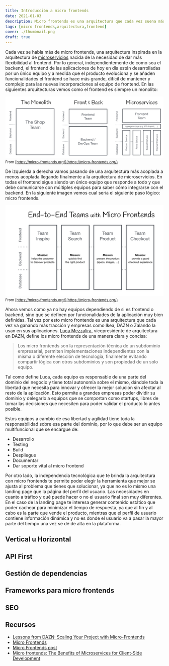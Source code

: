 ```yaml
---
title: Introducción a micro frontends
date: 2021-01-03
description: Micro frontends es una arquitectura que cada vez suena más y se usa más por parte de las empresas.
tags: [micro frontends,arquitectura,frontend]
cover: ./thumbnail.png
draft: true
---
```


Cada vez se habla más de micro frontends, una arquitectura inspirada en la 
arquitectura de [microservicios](https://microservices.io/) nacida de la necesidad 
de dar más flexibilidad al frontend. Por lo general, independientemente de como 
sea el backend, el frontend de las aplicaciones de hoy en día están desarrolladas 
por un único equipo y a medida que el producto evoluciona y se añaden funcionalidades 
el frontend se hace más grande, difícil de mantener y complejo para las nuevas incorporaciones al equipo de frontend. 
En las siguientes arquitecturas vemos como el frontend es siempre un monolito:

![monolith-frontback-microservices.png](content/blog/2021/micro-frontends-intro/monolith-frontback-microservices.png)
<small>From [https://micro-frontends.org/](https://micro-frontends.org/)</small>

De izquierda a derecha vamos pasando de una arquitectura más acoplada a menos acoplada llegando finalmente a la 
arquitectura de microservicios. En todas el frontend sigue siendo un único equipo que responde a todo y que debe 
comunicarse con múltiples equipos para saber cómo integrarse con el backend. En la siguiente imagen vemos cual 
sería el siguiente paso lógico: micro frontends.

![verticals-headline.png](content/blog/2021/micro-frontends-intro/verticals-headline.png)
<small>From [https://micro-frontends.org/](https://micro-frontends.org/)</small>

Ahora vemos como ya no hay equipos dependiendo de si es frontend o backend, sino que se definen por funcionalidades 
de la aplicación muy bien definidas. Tal vez por esto micro frontends es una arquitectura que cada vez va ganando 
más tracción y empresas como Ikea, DAZN o Zalando la usan en sus aplicaciones. 
[Luca Mezzalira](https://lucamezzalira.com/about/), vicepresidente de arquitectura en DAZN, define los micro 
frontends de una manera clara y concisa:

> Los micro frontends son la representación técnica de un subdominio empresarial, permiten implementaciones 
> independientes con la misma o diferente elección de tecnología, finalmente evitando compartir lógica con otros 
> subdominios y son propiedad de un solo equipo.

Tal como define Luca, cada equipo es responsable de una parte del dominio del negocio y tiene total autonomía sobre 
el mismo, dándole toda la libertad que necesita para innovar y ofrecer la mejor solución sin afectar al resto de la 
aplicación. Esto permite a grandes empresas poder dividir su dominio y delegarlo a equipos que se comportan como 
startups, libres de tomar las decisiones que necesiten para poder validar el producto lo antes posible.

Estos equipos a cambio de esa libertad y agilidad tiene toda la responsabilidad sobre esa parte del dominio, por lo 
que debe ser un equipo multifuncional que se encargue de:

- Desarrollo
- Testing
- Build
- Despliegue
- Documentar
- Dar soporte vital al micro frontend

Por otro lado, la independencia tecnológica que te brinda la arquitectura con micro frontends te permite poder 
elegir la herramienta que mejor se ajusta al problema que tienes que solucionar, ya que no es lo mismo una landing 
page que la página del perfil del usuario. Las necesidades en cuanto a tráfico y qué puede hacer o no el usuario 
final son muy diferentes. En el caso de la landing page te interesa generar contenido estático que poder cachear 
para minimizar el tiempo de respuesta, ya que al fin y al cabo es la parte que vende el producto, mientras que el 
perfil de usuario contiene información dinámica y no es donde el usuario va a pasar la mayor parte del tiempo una 
vez se dé de alta en la plataforma.

## Vertical u Horizontal

## API First

## Gestión de dependencias

## Frameworks para micro frontends

## SEO

## Recursos

- [Lessons from DAZN: Scaling Your Project with Micro-Frontends](https://www.infoq.com/presentations/dazn-microfrontend/)
- [Micro Frontends](https://micro-frontends-es.org/)
- [Micro Frontends post](https://martinfowler.com/articles/micro-frontends.html)
- [Micro frontends: The Benefits of Microservices for Client-Side Development](https://thenewstack.io/microfrontends-the-benefits-of-microservices-for-client-side-development/)